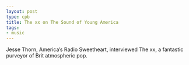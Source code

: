 ```yaml
---
layout: post
type: cpb
title: The xx on The Sound of Young America
tags:
- music
---
```

Jesse Thorn, America’s Radio Sweetheart, interviewed The xx, a fantastic purveyor of Brit atmospheric pop.
